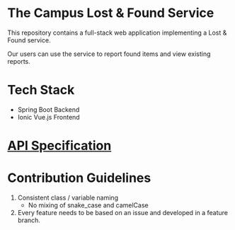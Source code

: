 # The Campus Lost & Found Service

This repository contains a full-stack web application implementing a Lost & Found service.

Our users can use the service to report found items and view existing reports.

# Tech Stack
- Spring Boot Backend
- Ionic Vue.js Frontend

# [API Specification](documentation/api_specification.md)

# Contribution Guidelines
1. Consistent class / variable naming
   - No mixing of snake_case and camelCase
2. Every feature needs to be based on an issue and developed in a feature branch.
